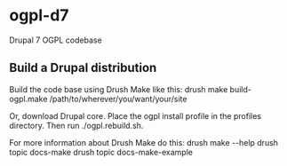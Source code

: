 ogpl-d7
=======

Drupal 7 OGPL codebase


Build a Drupal distribution
----------------------------

  Build the code base using Drush Make like this: 
    drush make build-ogpl.make /path/to/wherever/you/want/your/site

  Or, download Drupal core. Place the ogpl install profile in the profiles directory.
  Then run ./ogpl.rebuild.sh.

  For more information about Drush Make do this:
    drush make --help
    drush topic docs-make
    drush topic docs-make-example

